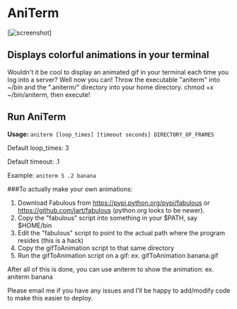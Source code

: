 # AniTerm

[![screenshot](https://github.com/kristoffer-marshall/AniTerm/raw/master/screenshot-zoidberg.gif)]

## Displays colorful animations in your terminal

Wouldn't it be cool to display an animated gif in your terminal each time you log into a server? Well now you can! Throw the executable "aniterm" into ~/bin and the ".aniterm/" directory into your home directory. chmod +x ~/bin/aniterm, then execute!

## Run AniTerm
**Usage:** `aniterm [loop_times] [timeout seconds] DIRECTORY_OF_FRAMES`

Default loop_times: 3

Default timeout: .1

Example: `aniterm 5 .2 banana`


###To actually make your own animations:
1. Download Fabulous from https://pypi.python.org/pypi/fabulous or https://github.com/jart/fabulous (python.org looks to be newer).
2. Copy the "fabulous" script into something in your $PATH, say $HOME/bin
3. Edit the "fabulous" script to point to the actual path where the program resides (this is a hack)
4. Copy the gifToAnimation script to that same directory
5. Run the gifToAnimation script on a gif: ex. gifToAnimation banana.gif

After all of this is done, you can use aniterm to show the animation: ex. aniterm banana

Please email me if you have any issues and I'll be happy to add/modify code to make this easier to deploy.
